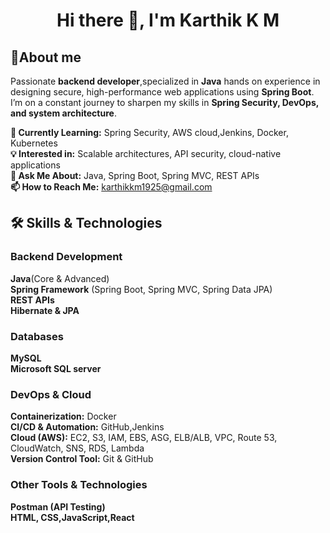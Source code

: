 <h1 align="center">Hi there 👋, I'm Karthik K M </h1>

<h2>🚀About me</h2>

Passionate **backend developer**,specialized in **Java** hands on experience in designing secure, high-performance web applications using **Spring Boot**.
I’m on a constant journey to sharpen my skills in **Spring Security, DevOps, and system architecture**.

**🔭 Currently Learning:** Spring Security, AWS cloud,Jenkins, Docker, Kubernetes<br>
**💡 Interested in:** Scalable architectures, API security, cloud-native applications<br>
**💬 Ask Me About:** Java, Spring Boot, Spring MVC, REST APIs<br>
**📫 How to Reach Me:** karthikkm1925@gmail.com<br>

## 🛠 Skills & Technologies
<h3>Backend Development</h3>

**Java**(Core & Advanced)<br> 
**Spring Framework** (Spring Boot, Spring MVC, Spring Data JPA)<br> 
**REST APIs**<br> 
**Hibernate & JPA**<br>

<h3>Databases</h3>

**MySQL**<br>
**Microsoft SQL server**<br>

<h3>DevOps & Cloud</h3>

**Containerization:** Docker<br>
**CI/CD & Automation:** GitHub,Jenkins<br>
**Cloud (AWS):** EC2, S3, IAM, EBS, ASG, ELB/ALB, VPC, Route 53, CloudWatch, SNS, RDS, Lambda<br>
**Version Control Tool:** Git & GitHub<br>
<h3>Other Tools & Technologies</h3>

**Postman (API Testing)** <br>
**HTML, CSS,JavaScript,React**<br>
<!--**C#,LINQ,EF-core,ASP.Net MVC**-->

<!--
**Karthikkm1925/Karthikkm1925** is a ✨ _special_ ✨ repository because its `README.md` (this file) appears on your GitHub profile.

Here are some ideas to get you started:

- 🔭 I’m currently working on ...
- 🌱 I’m currently learning ...
- 👯 I’m looking to collaborate on ...
- 🤔 I’m looking for help with ...
- 💬 Ask me about ...
- 📫 How to reach me: ...
- 😄 Pronouns: ...
- ⚡ Fun fact: ...
-->
